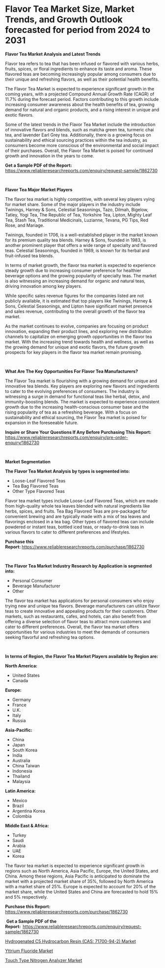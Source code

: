 <p><h1>Flavor Tea Market Size, Market Trends, and Growth Outlook forecasted for period from 2024 to 2031</h1></p><p><strong>Flavor Tea Market Analysis and Latest Trends</strong></p>
<p><p>Flavor tea refers to tea that has been infused or flavored with various herbs, fruits, spices, or floral ingredients to enhance its taste and aroma. These flavored teas are becoming increasingly popular among consumers due to their unique and refreshing flavors, as well as their potential health benefits. </p><p>The Flavor Tea Market is expected to experience significant growth in the coming years, with a projected Compound Annual Growth Rate (CAGR) of 11.7% during the forecast period. Factors contributing to this growth include increasing consumer awareness about the health benefits of tea, growing demand for natural and organic products, and a rising interest in unique and exotic flavors. </p><p>Some of the latest trends in the Flavor Tea Market include the introduction of innovative flavors and blends, such as matcha green tea, turmeric chai tea, and lavender Earl Grey tea. Additionally, there is a growing focus on sustainability and ethical sourcing practices within the tea industry, as consumers become more conscious of the environmental and social impact of their purchases. Overall, the Flavor Tea Market is poised for continued growth and innovation in the years to come.</p></p>
<p><strong>Get a Sample PDF of the Report:&nbsp;</strong> <a href="https://www.reliableresearchreports.com/enquiry/request-sample/1862730">https://www.reliableresearchreports.com/enquiry/request-sample/1862730</a></p>
<p>&nbsp;</p>
<p><strong>Flavor Tea Major Market Players</strong></p>
<p><p>The flavor tea market is highly competitive, with several key players vying for market share. Some of the major players in the industry include Twinings, Harney & Sons, Celestial Seasonings, Tazo, Dilmah, Bigelow, Tatley, Yogi Tea, The Republic of Tea, Yorkshire Tea, Lipton, Mighty Leaf Tea, Stash Tea, Traditional Medicinals, Luzianne, Tevana, PG Tips, Red Rose, and Mariage.</p><p>Twinings, founded in 1706, is a well-established player in the market known for its premium quality tea blends. Harney & Sons, founded in 1983, is another prominent player that offers a wide range of specialty and flavored teas. Celestial Seasonings, founded in 1969, is known for its herbal and fruit-infused tea blends.</p><p>In terms of market growth, the flavor tea market is expected to experience steady growth due to increasing consumer preference for healthier beverage options and the growing popularity of specialty teas. The market is also witnessing an increasing demand for organic and natural teas, driving innovation among key players.</p><p>While specific sales revenue figures for the companies listed are not publicly available, it is estimated that top players like Twinings, Harney & Sons, Celestial Seasonings, and Lipton have significant market presence and sales revenue, contributing to the overall growth of the flavor tea market.</p><p>As the market continues to evolve, companies are focusing on product innovation, expanding their product lines, and exploring new distribution channels to capitalize on emerging growth opportunities in the flavor tea market. With the increasing trend towards health and wellness, as well as the growing demand for unique and exotic flavors, the future growth prospects for key players in the flavor tea market remain promising.</p></p>
<p>&nbsp;</p>
<p><strong>What Are The Key Opportunities For Flavor Tea Manufacturers?</strong></p>
<p><p>The Flavor Tea market is flourishing with a growing demand for unique and innovative tea blends. Key players are exploring new flavors and ingredients to cater to the evolving preferences of consumers. The industry is witnessing a surge in demand for functional teas like herbal, detox, and immunity-boosting blends. The market is expected to experience consistent growth due to the increasing health-conscious consumer base and the rising popularity of tea as a refreshing beverage. With a focus on sustainability and ethical sourcing, the Flavor Tea market is poised for expansion in the foreseeable future.</p></p>
<p><strong>Inquire or Share Your Questions If Any Before Purchasing This Report:</strong> <a href="https://www.reliableresearchreports.com/enquiry/pre-order-enquiry/1862730">https://www.reliableresearchreports.com/enquiry/pre-order-enquiry/1862730</a></p>
<p>&nbsp;</p>
<p><strong>Market Segmentation</strong></p>
<p><strong>The Flavor Tea Market Analysis by types is segmented into:</strong></p>
<p><ul><li>Loose-Leaf Flavored Teas</li><li>Tea Bag Flavored Teas</li><li>Other Type Flavored Teas</li></ul></p>
<p><p>Flavor tea market types include Loose-Leaf Flavored Teas, which are made from high-quality whole tea leaves blended with natural ingredients like herbs, spices, and fruits. Tea Bag Flavored Teas are pre-packaged for convenient brewing and are typically made with a mix of tea leaves and flavorings enclosed in a tea bag. Other types of flavored teas can include powdered or instant teas, bottled iced teas, or ready-to-drink teas in various flavors to cater to different preferences and lifestyles.</p></p>
<p><strong>Purchase this Report:&nbsp;</strong><a href="https://www.reliableresearchreports.com/purchase/1862730">https://www.reliableresearchreports.com/purchase/1862730</a></p>
<p>&nbsp;</p>
<p><strong>The Flavor Tea Market Industry Research by Application is segmented into:</strong></p>
<p><ul><li>Personal Consumer</li><li>Beverage Manufacturer</li><li>Other</li></ul></p>
<p><p>The flavor tea market has applications for personal consumers who enjoy trying new and unique tea flavors. Beverage manufacturers can utilize flavor teas to create innovative and appealing products for their customers. Other markets, such as restaurants, cafes, and hotels, can also benefit from offering a diverse selection of flavor teas to attract more customers and cater to different preferences. Overall, the flavor tea market offers opportunities for various industries to meet the demands of consumers seeking flavorful and refreshing tea options.</p></p>
<p>&nbsp;</p>
<p><strong>In terms of Region, the Flavor Tea Market Players available by Region are:</strong></p>
<p>
    <p> <strong> North America: </strong>
        <ul>
            <li>United States</li>
            <li>Canada</li>
        </ul>
        </p> 
    <p> <strong> Europe: </strong>
        <ul>
            <li>Germany</li>
            <li>France</li>
            <li>U.K.</li>
            <li>Italy</li>
            <li>Russia</li>
        </ul>
        </p> 
    <p> <strong> Asia-Pacific: </strong>
        <ul>
            <li>China</li>
            <li>Japan</li>
            <li>South Korea</li>
            <li>India</li>
            <li>Australia</li>
            <li>China Taiwan</li>
            <li>Indonesia</li>
            <li>Thailand</li>
            <li>Malaysia</li>
        </ul>
        </p> 
    <p> <strong> Latin America: </strong>
        <ul>
            <li>Mexico</li>
            <li>Brazil</li>
            <li>Argentina Korea</li>
            <li>Colombia</li>
        </ul>
        </p> 
    <p> <strong> Middle East & Africa: </strong>
        <ul>
            <li>Turkey</li>
            <li>Saudi</li>
            <li>Arabia</li>
            <li>UAE</li>
            <li>Korea</li>
        </ul>
    </p>
    </p>
<p><p>The flavor tea market is expected to experience significant growth in regions such as North America, Asia Pacific, Europe, the United States, and China. Among these regions, Asia Pacific is anticipated to dominate the market with a projected market share of 35%, followed by North America with a market share of 25%. Europe is expected to account for 20% of the market share, while the United States and China are forecasted to hold 15% and 5% respectively.</p></p>
<p><strong>Purchase this Report: </strong><a href="https://www.reliableresearchreports.com/purchase/1862730">https://www.reliableresearchreports.com/purchase/1862730</a></p>
<p>&nbsp;<strong>Get a Sample PDF of the Report:&nbsp;&nbsp;</strong><a href="https://www.reliableresearchreports.com/enquiry/request-sample/1862730">https://www.reliableresearchreports.com/enquiry/request-sample/1862730</a></p>
<p><strong></strong></p>
<p><p><a href="https://www.linkedin.com/pulse/hydrogenated-c5-hydrocarbon-resin-cas-71700-94-2-market-pupoe?trackingId=5bQqmDgudXue426I2t7CEg%3D%3D">Hydrogenated C5 Hydrocarbon Resin (CAS: 71700-94-2) Market</a></p><p><a href="https://www.linkedin.com/pulse/yttrium-fluoride-market-dynamics-2024-2031-also-its-trends-ahxkf?trackingId=mNb9Qn5CeNZETVWct%2FON1w%3D%3D">Yttrium Fluoride Market</a></p><p><a href="https://www.linkedin.com/pulse/touch-type-nitrogen-analyzer-market-size-furnishes-valuable-jj9ie?trackingId=1zkQFChUyV5NENLnTouhnA%3D%3D">Touch Type Nitrogen Analyzer Market</a></p></p>